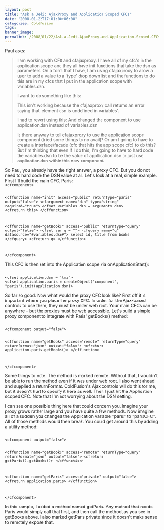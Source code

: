 ```yaml
---
layout: post
title: "Ask a Jedi: AjaxProxy and Application Scoped CFCs"
date: "2008-01-22T17:01:00+06:00"
categories: ColdFusion 
tags: 
banner_image: 
permalink: /2008/01/22/Ask-a-Jedi-AjaxProxy-and-Application-Scoped-CFCs
---
```


Paul asks:

<blockquote>
<p>
I am working with CF8 and cfajaxproxy.  I have all of my cfc's in the application scope and they all have init functions that take the dsn as parameters. On a form that I have, I am using cfajaxproxy to allow a user to add a value to a 'type' drop down list and the functions to do this are in my cfcs that I put in the application scope with variables.dsn.  

I want to do something like this: <cfajaxproxy cfc="APPLICATION.resourceManager" jsclassname="resourceManagerObj"/> 

This isn't working because the cfajaxproxy call returns an error saying that 'element dsn is undefined in variables'.  

I had to revert using this: <cfajaxproxy cfc="admin.cfc.resourceManager" jsclassname="resourceManagerObj" />
And changed the component to use application.dsn instead of variables.dsn

Is there anyway to tell cfajaxproxy to use the application scope component (tried some things to no avail)?  Or am I going to have to create a interface/facade (cfc that hits the app scope cfc) to do this?   But I'm thinking that even if I do this, I'm going to have to hard code the variables.dsn to be the value of appllication.dsn or just use application.dsn within this new component.
</p>
</blockquote>
<!--more-->
So Paul, you already have the right answer, a proxy CFC. But you do not need to hard code the DSN value at all. Let's look at a real, simple example. First I'll build the main CFC, Paris:

<code>
&lt;cfcomponent&gt;

&lt;cffunction name="init" access="public" returnType="paris" output="false"&gt;
  &lt;cfargument name="dsn" type="string" required="true"&gt;
  &lt;cfset variables.dsn = arguments.dsn&gt;
  &lt;cfreturn this&gt;
&lt;/cffunction&gt;

&lt;cffunction name="getBooks" access="public" returntype="query" output="false"&gt;
  &lt;cfset var q = ""&gt;
  &lt;cfquery name="q" datasource="#variables.dsn#"&gt;
  select id, title
  from books
  &lt;/cfquery&gt;
  &lt;cfreturn q&gt;
&lt;/cffunction&gt;

&lt;/cfcomponent&gt;
</code>

This CFC is then set into the Application scope via onApplicationStart():

<code>
&lt;cfset application.dsn = "tmz"&gt;
&lt;cfset application.paris = createObject("component", "paris").init(application.dsn)&gt;
</code>

So far so good. Now what would the proxy CFC look like? First off it is important where you place the proxy CFC. In order for the Ajax-based controls to use them, they must be under web root. Your main CFCs can be anywhere - but the proxies must be web accessible. Let's build a simple proxy component to integrate with Paris' getBooks() method:

<code>
&lt;cfcomponent output="false"&gt;

&lt;cffunction name="getBooks" access="remote" returnType="query" returnFormat="json" output="false"&gt;
  &lt;cfreturn application.paris.getBooks()&gt;
&lt;/cffunction&gt;

&lt;/cfcomponent&gt;
</code>

Some things to note. The method is marked remote. Without that, I wouldn't be able to run the method even if it was under web root. I also went ahead and supplied a returnFormat. ColdFusion's Ajax controls will do this for me, but it doesn't hurt to specify it here as well. Then I just hit the Application scoped CFC. Note that I'm not worrying about the DSN setting.

I can see one possible thing here that could concern you. Imagine your proxy grows rather large and you have quite a few methods. Now imagine all of a sudden you changed the Application variable "paris" to "parisCFC". All of those methods would then break. You could get around this by adding a utility method:

<code>
&lt;cfcomponent output="false"&gt;

&lt;cffunction name="getBooks" access="remote" returnType="query" returnFormat="json" output="false"&gt;
  &lt;cfreturn getParis().getBooks()&gt;
&lt;/cffunction&gt;

&lt;cffunction name="getParis" access="private" output="false"&gt;
  &lt;cfreturn application.paris&gt;
&lt;/cffunction&gt;

&lt;/cfcomponent&gt;
</code>

In this sample, I added a method named getParis. Any method that needs Paris would simply call that first, and then call the method, as you see in getBooks above. I also marked getParis private since it doesn't make sense to remotely expose that.